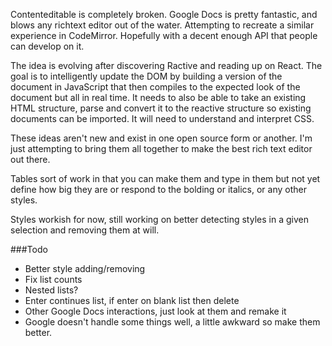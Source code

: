 Contenteditable is completely broken. Google Docs is pretty fantastic, and blows any richtext editor out of the water. Attempting to recreate a similar experience in CodeMirror. Hopefully with a decent enough API that people can develop on it.

The idea is evolving after discovering Ractive and reading up on React. The goal is to intelligently update the DOM by building a version of the document in JavaScript that then compiles to the expected look of the document but all in real time.
It needs to also be able to take an existing HTML structure, parse and convert it to the reactive structure so existing documents can be imported. It will need to understand and interpret CSS.

These ideas aren't new and exist in one open source form or another. I'm just attempting to bring them all together to make the best rich text editor out there.

Tables sort of work in that you can make them and type in them but not yet define how big they are or respond to the bolding or italics, or any other styles.

Styles workish for now, still working on better detecting styles in a given selection and removing them at will.

###Todo
* Better style adding/removing
* Fix list counts
* Nested lists?
* Enter continues list, if enter on blank list then delete
* Other Google Docs interactions, just look at them and remake it
* Google doesn't handle some things well, a little awkward so make them better.
